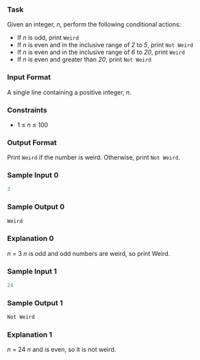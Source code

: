 ### Task
Given an integer, *n*, perform the following conditional actions:
* If *n* is odd, print `Weird`
* If *n* is even and in the inclusive range of *2* to *5*, print `Not Weird`
* If *n* is even and in the inclusive range of *6* to *20*, print `Weird`
* If *n* is even and greater than *20*, print `Not Weird`

### Input Format
A single line containing a positive integer, *n*.

### Constraints
* 1 ≤ *n* ≤ 100

### Output Format
Print `Weird` if the number is weird. Otherwise, print `Not Weird`.

### Sample Input 0
```py
3
```
### Sample Output 0
```py
Weird
```
### Explanation 0
*n* = 3
*n* is odd and odd numbers are weird, so print Weird.

### Sample Input 1
```py
24
```
### Sample Output 1
```py
Not Weird
```
### Explanation 1
*n* = 24
*n* and  is even, so it is not weird.
